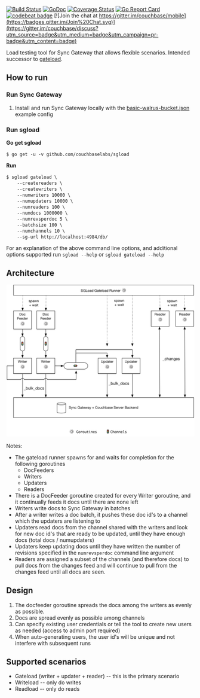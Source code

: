 	
[![Build Status](http://drone.couchbase.io/api/badges/couchbaselabs/sgload/status.svg)](http://drone.couchbase.io/couchbaselabs/sgload) [![GoDoc](https://godoc.org/github.com/couchbaselabs/sgload?status.png)](https://godoc.org/github.com/couchbaselabs/sgload) [![Coverage Status](https://coveralls.io/repos/github/couchbaselabs/sgload/badge.svg)](https://coveralls.io/github/couchbaselabs/sgload) [![Go Report Card](https://goreportcard.com/badge/github.com/couchbaselabs/sgload)](https://goreportcard.com/report/github.com/couchbaselabs/sgload) [![codebeat badge](https://codebeat.co/badges/40012371-2ee6-456d-86cc-64df179c928c)](https://codebeat.co/projects/github-com-couchbaselabs-sgload) [![Join the chat at https://gitter.im/couchbase/mobile](https://badges.gitter.im/Join%20Chat.svg)](https://gitter.im/couchbase/discuss?utm_source=badge&utm_medium=badge&utm_campaign=pr-badge&utm_content=badge)

Load testing tool for Sync Gateway that allows flexible scenarios.   Intended successor to [gateload](https://github.com/couchbaselabs/gateload).

## How to run

### Run Sync Gateway

1. Install and run Sync Gateway locally with the [basic-walrus-bucket.json](https://github.com/couchbase/sync_gateway/blob/master/examples/basic-walrus-bucket.json) example config

### Run sgload

**Go get sgload**

```
$ go get -u -v github.com/couchbaselabs/sgload
```

**Run**

```
$ sgload gateload \
    --createreaders \
    --createwriters \
    --numwriters 10000 \
    --numupdaters 10000 \
    --numreaders 100 \
    --numdocs 1000000 \	
    --numrevsperdoc 5 \
    --batchsize 100 \
    --numchannels 10 \
    --sg-url http://localhost:4984/db/ 
```

For an explanation of the above command line options, and additional options supported run `sgload --help` or `sgload gateload --help`

## Architecture

![sgload](docs/architecture.png)

Notes:

* The gateload runner spawns for and waits for completion for the following goroutines
    * DocFeeders
    * Writers
    * Updaters
    * Readers
* There is a DocFeeder goroutine created for every Writer goroutine, and it continually feeds it docs until there are none left
* Writers write docs to Sync Gateway in batches
* After a writer writes a doc batch, it pushes these doc id's to a channel which the updaters are listening to
* Updaters read docs from the channel shared with the writers and look for new doc id's that are ready to be updated, until they have enough docs (total docs / numupdaters)
* Updaters keep updating docs until they have written the number of revisions specified in the `numrevsperdoc` command line argument
* Readers are assigned a subset of the channels (and therefore docs) to pull docs from the changes feed and will continue to pull from the changes feed until all docs are seen.

## Design

1. The docfeeder goroutine spreads the docs among the writers as evenly as possible.
1. Docs are spread evenly as possible among channels
1. Can specify existing user credentials or tell the tool to create new users as needed (access to admin port required)
1. When auto-generating users, the user id's will be unique and not interfere with subsequent runs

## Supported scenarios

* Gateload (writer + updater + reader) -- this is the primary scenario
* Writeload -- only do writes
* Readload -- only do reads



